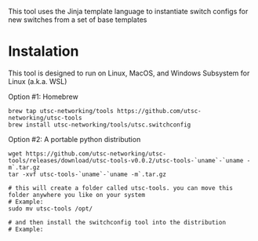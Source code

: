 This tool uses the Jinja template language to instantiate switch configs for new switches from a set of base templates

# Instalation

This tool is designed to run on Linux, MacOS, and Windows Subsystem for Linux (a.k.a. WSL)

Option #1: Homebrew
```
brew tap utsc-networking/tools https://github.com/utsc-networking/utsc-tools
brew install utsc-networking/tools/utsc.switchconfig
```

Option #2: A portable python distribution
```
wget https://github.com/utsc-networking/utsc-tools/releases/download/utsc-tools-v0.0.2/utsc-tools-`uname`-`uname -m`.tar.gz
tar -xvf utsc-tools-`uname`-`uname -m`.tar.gz

# this will create a folder called utsc-tools. you can move this folder anywhere you like on your system
# Example:
sudo mv utsc-tools /opt/

# and then install the switchconfig tool into the distribution
# Example:
